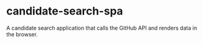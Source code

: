 # candidate-search-spa
A candidate search application that calls the GitHub API and renders data in the browser.
